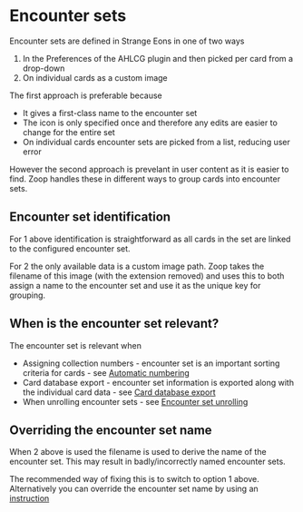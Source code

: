 # Encounter sets

Encounter sets are defined in Strange Eons in one of two ways

1. In the Preferences of the AHLCG plugin and then picked per card from a drop-down
2. On individual cards as a custom image

The first approach is preferable because

- It gives a first-class name to the encounter set
- The icon is only specified once and therefore any edits are easier to change for the entire set
- On individual cards encounter sets are picked from a list, reducing user error

However the second approach is prevelant in user content as it is easier to find. Zoop handles these in different ways to group cards into encounter sets.

## Encounter set identification

For 1 above identification is straightforward as all cards in the set are linked to the configured encounter set.

For 2 the only available data is a custom image path. Zoop takes the filename of this image (with the extension removed) and uses this to both assign a name to the encounter set and use it as the unique key for grouping.

## When is the encounter set relevant?

The encounter set is relevant when

- Assigning collection numbers - encounter set is an important sorting criteria for cards - see [Automatic numbering](../../automaticnumbering/AutomaticNumbering.md)
- Card database export - encounter set information is exported along with the individual card data - see [Card database export](../../carddatabaseexport/CardDatabaseExport.md)
- When unrolling encounter sets - see [Encounter set unrolling](../encountersetunrolling/EncounterSetUnrolling.md)

## Overriding the encounter set name

When 2 above is used the filename is used to derive the name of the encounter set. This may result in badly/incorrectly named encounter sets.

The recommended way of fixing this is to switch to option 1 above. Alternatively you can override the encounter set name by using an [instruction](../shared/instructions/Instructions.md#instruction---override-encounter-set-details)
